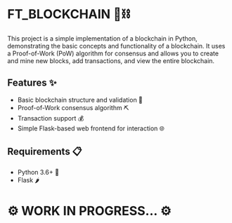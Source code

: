 # FT_BLOCKCHAIN 🐍⛓️

This project is a simple implementation of a blockchain in Python, demonstrating the basic concepts and functionality of a blockchain. It uses a Proof-of-Work (PoW) algorithm for consensus and allows you to create and mine new blocks, add transactions, and view the entire blockchain.

## Features ✨

- Basic blockchain structure and validation 🔗
- Proof-of-Work consensus algorithm ⛏️
- Transaction support 💰
- Simple Flask-based web frontend for interaction 🌐

## Requirements 📋

- Python 3.6+ 🐍
- Flask 🌶️

# ⚙️ WORK IN PROGRESS... ⚙️

